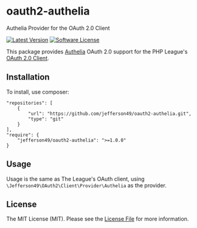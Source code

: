 # oauth2-authelia
Authelia Provider for the OAuth 2.0 Client

[![Latest Version](https://img.shields.io/github/release/jefferson49/oauth2-authelia.svg?style=flat-square)](https://github.com/jefferson49/oauth2-authelia/releases)
[![Software License](https://img.shields.io/badge/license-MIT-brightgreen.svg?style=flat-square)](https://github.com/jefferson49/oauth2-authelia/blob/main/LICENSE)

This package provides [Authelia](https://authelia.com/) OAuth 2.0 support for the PHP League's [OAuth 2.0 Client](https://github.com/thephpleague/oauth2-client).

## Installation

To install, use composer:

```
"repositories": [
    {
        "url": "https://github.com/jefferson49/oauth2-authelia.git",
        "type": "git"
    }
],
"require": {
    "jefferson49/oauth2-authelia": ">=1.0.0"
}
```

## Usage

Usage is the same as The League's OAuth client, using `\Jefferson49\OAuth2\Client\Provider\Authelia` as the provider.

## License

The MIT License (MIT). Please see the [License File](https://github.com/jefferson49/oauth2-authelia/blob/main/LICENSE) for more information.
